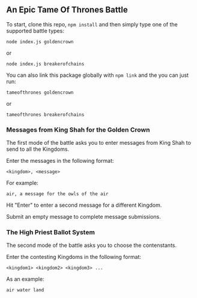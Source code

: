 ## An Epic Tame Of Thrones Battle

To start, clone this repo, `npm install` and then simply type one of the supported battle types:

```
node index.js goldencrown
```

or

```
node index.js breakerofchains
```

You can also link this package globally with `npm link` and the you can just run:

```
tameofthrones goldencrown
```

or

```
tameofthrones breakerofchains
```

### Messages from King Shah for the Golden Crown

The first mode of the battle asks you to enter messages from King Shah to send to all the Kingdoms.

Enter the messages in the following format:

```
<kingdom>, <message>
```

For example:

```
air, a message for the owls of the air
```

Hit "Enter" to enter a second message for a different Kingdom.

Submit an empty message to complete message submissions.

### The High Priest Ballot System

The second mode of the battle asks you to choose the contenstants.

Enter the contesting Kingdoms in the following format:

```
<kingdom1> <kingdom2> <kingdom3> ...
```

As an example:

```
air water land
```
